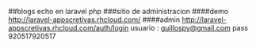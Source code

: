 ##blogs echo en laravel php 
###sitio de administracion
####demo
http://laravel-appscretivas.rhcloud.com/
####admin
http://laravel-appscretivas.rhcloud.com/auth/login
usuario : guillospy@gmail.com
pass 920517920517
